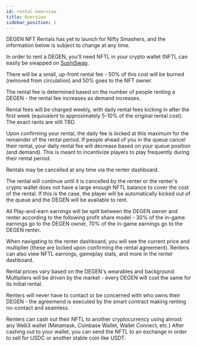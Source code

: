 ```yaml
---
id: rental-overview
title: Overview
sidebar_position: 1
---
```


DEGEN NFT Rentals has yet to launch for Nifty Smashers, and the information below is subject to change at any time.

In order to rent a DEGEN, you'll need NFTL in your crypto wallet (NFTL can easily be swapped on [SushiSwap](https://sushi.com/).

There will be a small, up-front rental fee - 50% of this cost will be burned (removed from circulation) and 50% goes to the NFT owner.

The rental fee is determined based on the number of people renting a DEGEN - the rental fee increases as demand increases.

Rental fees will be charged weekly, with daily rental fees kicking in after the first week (equivalent to approximately 5-10% of the original rental cost). The exact rants are still TBD.

Upon confirming your rental, the daily fee is locked at this maximum for the remainder of the rental period. If people ahead of you in the queue cancel their rental, your daily rental fee will decrease based on your queue position (and demand). This is meant to incentivize players to play frequently during their rental period.

Rentals may be cancelled at any time via the renter dashboard.

The rental will continue until it is cancelled by the renter or the renter's crypto wallet does not have a large enough NFTL balance to cover the cost of the rental. If this is the case, the player will be automatically kicked out of the queue and the DEGEN will be available to rent.

All Play-and-earn earnings will be split between the DEGEN owner and renter according to the following profit share model - 30% of the in-game earnings go to the DEGEN owner, 70% of the in-game earnings go to the DEGEN renter.

When navigating to the renter dashboard, you will see the current price and multiplier (these are locked upon confirming the rental agreement). Renters can also view NFTL earnings, gameplay stats, and more in the renter dashboard.

Rental prices vary based on the DEGEN's wearables and background. Multipliers will be driven by the market - every DEGEN will cost the same for its initial rental.

Renters will never have to contact or be concerned with who owns their DEGEN - the agreemend is executed by the smart contract making renting no-contact and seamless.

Renters can cash out their NFTL to another cryptocurrency using almost any Web3 wallet (Metamask, Coinbase Wallet, Wallet Connect, etc.) After cashing out to your wallet, you can send the NFTL to an exchange in order to sell for USDC or another stable coin like USDT.
